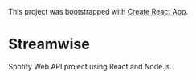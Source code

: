 This project was bootstrapped with [Create React App](https://github.com/facebook/create-react-app).

# Streamwise
Spotify Web API project using React and Node.js.
